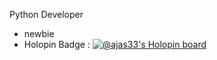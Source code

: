 Python Developer
- newbie
- Holopin Badge : [![@ajas33's Holopin board](https://holopin.me/ajas33)](https://holopin.io/@ajas33)
